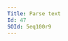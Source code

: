 ```yaml
---
Title: Parse text
Id: 47
SOId: 5eq100r9
---
```


<!-- TODO: write about fmt.Sscanf, tokenizer, string.Split -->


